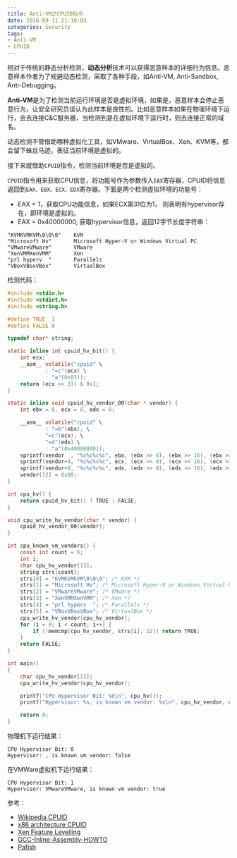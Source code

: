 ```yaml
---
title: Anti-VM之CPUID指令
date: 2016-09-11 21:10:03
categories: Security
tags:
- Anti-VM
- CPUID
---
```


相对于传统的静态分析检测，**动态分析**技术可以获得恶意样本的详细行为信息。恶意样本作者为了规避动态检测，采取了各种手段，如Anti-VM, Anti-Sandbox, Anti-Debugging。

**Anti-VM**是为了检测当前运行环境是否是虚拟环境，如果是，恶意样本会停止恶意行为，让安全研究员误认为此样本是良性的。比如恶意样本如果在物理环境下运行，会去连接C&C服务器，当检测到是在虚拟环境下运行时，则去连接正常的域名。

<!-- more -->

动态检测不管借助哪种虚拟化工具，如VMware、VirtualBox、Xen、KVM等，都会留下蛛丝马迹，表征当前环境是虚拟的。

接下来就借助`CPUID`指令，检测当前环境是否是虚拟的。

`CPUID`指令用来获取CPU信息，将功能号作为参数传入`EAX`寄存器，CPUID将信息返回到`EAX、EBX、ECX、EDX`寄存器。下面是两个检测虚拟环境的功能号：

- EAX = 1，获取CPU功能信息，如果ECX第31位为1， 则表明有hypervisor存在，即环境是虚拟的。
- EAX = 0x40000000, 获取hypervisor信息，返回12字节长度字符串：

```
"KVMKVMKVM\0\0\0"    KVM
"Microsoft Hv"       Microsoft Hyper-V or Windows Virtual PC
"VMwareVMware"       VMware
"XenVMMXenVMM"       Xen
"prl hyperv  "       Parallels
"VBoxVBoxVBox"       VirtualBox
```

检测代码：

``` c
#include <stdio.h>
#include <stdint.h>
#include <string.h>

#define TRUE  1
#define FALSE 0

typedef char* string;

static inline int cpuid_hv_bit() {
    int ecx;
    __asm__ volatile("cpuid" \
            : "=c"(ecx) \
            : "a"(0x01));
    return (ecx >> 31) & 0x1;
}

static inline void cpuid_hv_vendor_00(char * vendor) {
    int ebx = 0, ecx = 0, edx = 0;

    __asm__ volatile("cpuid" \
            : "=b"(ebx), \
            "=c"(ecx), \
            "=d"(edx) \
            : "a"(0x40000000));
    sprintf(vendor  , "%c%c%c%c", ebx, (ebx >> 8), (ebx >> 16), (ebx >> 24));
    sprintf(vendor+4, "%c%c%c%c", ecx, (ecx >> 8), (ecx >> 16), (ecx >> 24));
    sprintf(vendor+8, "%c%c%c%c", edx, (edx >> 8), (edx >> 16), (edx >> 24));
    vendor[12] = 0x00;
}

int cpu_hv() {
    return cpuid_hv_bit() ? TRUE : FALSE;
}

void cpu_write_hv_vendor(char * vendor) {
    cpuid_hv_vendor_00(vendor);
}

int cpu_known_vm_vendors() {
    const int count = 6;
    int i;
    char cpu_hv_vendor[13];
    string strs[count];
    strs[0] = "KVMKVMKVM\0\0\0"; /* KVM */
    strs[1] = "Microsoft Hv"; /* Microsoft Hyper-V or Windows Virtual PC */
    strs[2] = "VMwareVMware"; /* VMware */
    strs[3] = "XenVMMXenVMM"; /* Xen */
    strs[4] = "prl hyperv  "; /* Parallels */
    strs[5] = "VBoxVBoxVBox"; /* VirtualBox */
    cpu_write_hv_vendor(cpu_hv_vendor);
    for (i = 0; i < count; i++) {
        if (!memcmp(cpu_hv_vendor, strs[i], 12)) return TRUE;
    }
    return FALSE;
}

int main()
{
    char cpu_hv_vendor[13];
    cpu_write_hv_vendor(cpu_hv_vendor);

    printf("CPU Hypervisor Bit: %d\n", cpu_hv());
    printf("Hypervisor: %s, is known vm vendor: %s\n", cpu_hv_vendor, cpu_known_vm_vendors() ? "true" : "false");

    return 0;
}
```

物理机下运行结果：

```
CPU Hypervisor Bit: 0
Hypervisor: , is known vm vendor: false
```

在VMWare虚拟机下运行结果：

```
CPU Hypervisor Bit: 1
Hypervisor: VMwareVMware, is known vm vendor: true
```

参考：

- [Wikipedia CPUID](https://en.wikipedia.org/wiki/CPUID)
- [x86 architecture CPUID](http://www.sandpile.org/x86/cpuid.htm)
- [Xen Feature Levelling](http://xenbits.xen.org/docs/unstable/features/feature-levelling.html)
- [GCC-Inline-Assembly-HOWTO](http://www.ibiblio.org/gferg/ldp/GCC-Inline-Assembly-HOWTO.html)
- [Pafish](https://github.com/a0rtega/pafish)
